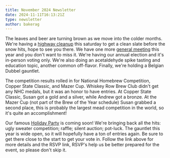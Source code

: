 ```yaml
---
title: November 2024 Newsletter
date: 2024-11-11T16:13:21Z
type: newsletter
author: bakerag
---
```


The leaves and beer are turning brown as we move into the colder months. We're having a
[highway cleanup](/events/2024-11-highway-cleanup/) this saturday to get a clean slate before
the snow hits, hope to see you there. We have one more [general meeting](/events/2024-11-general-meeting/)
this year and you don't want to miss it. We're having our annual election and it's in-person
voting only. We're also doing an acetaldehyde spike tasting and education topic, another common
off-flavor. Finally, we're holding a Belgian Dubbel gauntlet.

The competition results rolled in for National Homebrew Competition, Copper State Classic, and
Mazer Cup. Whiskey Row Brew Club didn't get any NHC medals, but it was an honor to have entries.
At Copper State Classic, Susan got a gold and a silver, while Andrew got a bronze. At the Mazer Cup
(not part of the Brew of the Year schedule) Susan grabbed a second place, this is probably the largest
mead competition in the world, so it's quite an accomplishment!

Our famous [Holiday Party](/events/2024-12-holiday-party/) is coming soon! We're bringing back all the
hits: ugly sweater competition; raffle; silent auction; pot-luck. The gauntlet this year is wide open,
so it will hopefully have a ton of entries again. Be sure to get there close to the start to get your
vote in. Follow the link above for more details and the RSVP link, RSVP's help us be better prepared
for the event, so please don't skip it.